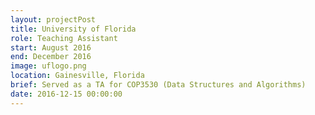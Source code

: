 ```yaml
---
layout: projectPost
title: University of Florida
role: Teaching Assistant
start: August 2016
end: December 2016
image: uflogo.png
location: Gainesville, Florida
brief: Served as a TA for COP3530 (Data Structures and Algorithms)
date: 2016-12-15 00:00:00
---
```

